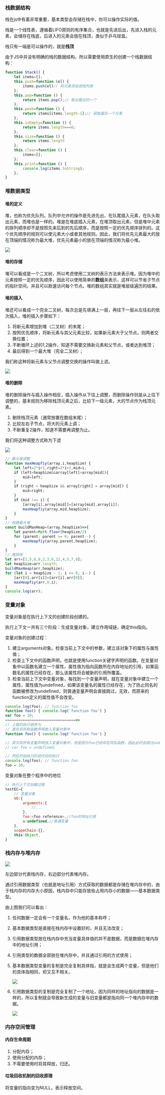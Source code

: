 ### 栈数据结构

栈在js中有着非常重要，基本类型会存储在栈中，你可以操作实际的值。

栈是一个线性表，遵循着LIFO原则的有序集合，也就是先进后出，先进入栈的元素，会储存在栈底，后进入的元素会放在栈顶，类似于乒乓球盒。

栈只有一端是可以操作的，就是**栈顶**

由于JS中并没有明确的栈的数据结构，所以需要使用原生的创建一个栈数据结构：

```js
function Stack() {
    let items=[];
    this.push=function (el) {
        items.push(el)// 将元素添加进栈列表
    };
    this.pop=function () {
        return items.pop();// 取出最后的一个
    };
    this.peak=function () {
        return items[items.length-1];// 获取最后一个元素
    };
    this.isEmpty=function () {
        return items.length===0;
    };
    this.size=function () {
        return items.length
    };
    this.clear=function () {
        items=[];
    };
    this.print=function () {
        console.log(items.toString);
    };
}
```

### 堆数据类型

#### 堆的定义

堆，也称为优先队列。队列中允许的操作是先进先出，在队尾插入元素，在队头取出元素，而堆也是一样的。堆是在堆底插入元素，在堆顶取出元素，但是堆中元素的排列顺序却不是按照先来后到的先后顺序，而是按照一定的优先顺序排列的。这个优先顺序的规则可以使元素大小或者其他规则。因此，我们将优先元素最大的放在顶端的情况称为最大堆，优先元素最小的放在顶端的情况称为最小堆。

![](E:\WebStorm_Dir\articles\images\大顶堆.png)

#### 堆的存储

堆可以看成是一个二叉树，所以考虑使用二叉树的表示方法来表示堆。因为堆中的元素按照一定的优先顺序，因此可以使用简单的**数组**来表示，这样可以节省子节点的指针空间，并且可以款速访问每个节点。堆的数组其实就是堆层级遍历的结果。



#### 堆的插入

堆还可以看成一个完全二叉树，每次总是先填满上一层，再往下一层从左往右的依次插入，堆的插入步骤如下：

1. 将新元素增加到堆（二叉树）的末尾；
2. 按照优先顺序，将新元素与其父元素比较，如果新元素大于父节点，则两者交换位置；
3. 不断循环上述的1,2操作，知道不需要交换新元素和父节点，或者达到堆顶；
4. 最后得到一个最大堆（完全二叉树）；

我们称这种将新元素与父节点调整交换的操作叫做上滤。

![](E:\WebStorm_Dir\articles\images\堆插入.png)

#### 堆的删除

堆的删除操作与插入操作相反，插入操作从下往上调整，而删除操作则是从上往下调整的，基本规则为移除栈顶元素之后，比较下一级元素，大的节点作为栈顶元素。

1. 删除栈顶元素（通常放置在数组末尾）；
2. 比较左右子节点，将大的元素上调；
3. 不断重复2操作，知道不需要再调整为止。

我们将这种调整方式称为下滤

![](E:\WebStorm_Dir\articles\images\堆删除.png)

```js
// 最大堆调整
function maxHeapfiy(array,i,heapSize) {
    let left=2*i+1,right=2*i+2,mid=i;
    if (left<heapSize&&array[left]>array[mid]){
        mid=left;
    }
    if (right < heapSize && array[right] > array[mid]) {
        mid=right;
    }
    if (mid !== i) {
        [array[i],array[mid]]=[array[mid],array[i]];
        maxHeapfiy(array,mid,heapSize);
    }
}
// 构建最大堆
const buildMaxHeap=(array,heapSize)=>{
    let parent=Math.floor(heapSize/2)
    for (parent; parent >= 0; parent--) {
        maxHeapfiy(array,parent,heapSize);
    }
}
// 堆排序
let arr=[1,5,6,8,2,3,6,12,4,5,7,8];
let heapSize=arr.length;
buildMaxHeap(arr,heapSize);
for (let i = heapSize - 1; i >= 0; i--) {
    [arr[0],arr[i]]=[arr[i],arr[0]];
    maxHeapfiy(arr,0,i);
}
console.log(arr);
```

### 变量对象

变量对象是在执行上下文的创建阶段创建的。

执行上下文一共有三个阶段：生成变量对象，建立作用域链，确定this指向。

变量对象的创建过程：

1. 建立arguments对象。检查当前上下文中的参数，建立该对象下的属性与属性值；
2. 检查上下文中的函数声明，也就是使用function关键字声明的函数。在变量对象中以函数名建立一个属性，属性值为指向函数所在内存地址的引用，如果函数名的属性已经存在，那么该属性将会被新的引用所覆盖。
3. 检查当前上下文中变量对象，每找到一个变量声明，就在变量对象中建立一个属性，属性值为undefined，如果该变量名的属性已经存在，为了防止同名的函数被修改为undefined，则普通变量声明会直接跳过，无效，而原来的function定义的属性值不会改变。

```js
console.log(foo); // function foo
function foo() { console.log('function foo') }
var foo = 20;
=================================>
// 上面的执行顺序为
// 首先将所有函数声明放入变量对象中
function foo() { console.log('function foo') }

// 其次将所有变量声明放入变量对象中，但是因为foo已经存在同名函数，因此此时会跳过undefined的赋值
// var foo = undefined;

// 然后开始执行阶段代码的执行
console.log(foo); // function foo
foo = 20;
```

变量对象在整个程序中的地位

```js
// 执行上下文创建过程
testEC={
    // 变量对象
    VO:{
        arguments:{
            //...
        },
        foo:<foo reference>,//foo的地址引用
        a:undefined,//普通变量
    },
    scopeChain:{},
    this:Object,
}
```

### 栈内存与堆内存

![](E:\WebStorm_Dir\articles\images\变量对象1.png)

左边部分代表栈内存，右边部分代表堆内存。

通过引用数据类型（也就是地址引用）方式获取的数据都是存储在堆内存中的，由于栈内存的内存大小原因，栈内存中只能存放些占用内存小的数据——基本数据类型。

由上图我们可以看出：

1. 任何数据一定会有一个变量名，作为他的基本称呼；

2. 基本数据类型是直接在栈内存中设置好的，并且无法改变；

3. 引用数据类型放在栈内存中充当变量具体值的并不是数据，而是数据在堆内存中的地址引用；

4. 引用类型的数据全部放在堆内存中，并且通过引用的方式使用；

5. 基本数据类型变量的复制是完全复制具体指，就是会生成两个变量，但是他们的具体指相同，却又互不相关。

   ![](E:\WebStorm_Dir\articles\images\数据类型复制.png)

6. 引用数据类型的复制是完全复制了一个地址，因为同样的地址指向的数据是一样的，所以复制就会导致新生成的变量与旧变量都是指向同一个堆内存中的数据。

   ![](E:\WebStorm_Dir\articles\images\引用类型复制.png)



### 内存空间管理

#### 内存生命周期

1. 分配内存；
2. 使用分配的内存；
3. 不需要使用时将其释放，归还。

#### 垃圾回收机制的回收原理

将变量的指向变为NULL，表示释放空间。



































